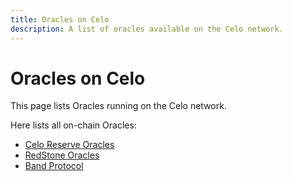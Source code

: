 ```yaml
---
title: Oracles on Celo
description: A list of oracles available on the Celo network.
---
```


# Oracles on Celo

This page lists Oracles running on the Celo network.

Here lists all on-chain Oracles:

- [Celo Reserve Oracles](/protocol/stability/oracles)
- [RedStone Oracles](/protocol/oracle/redstone)
- [Band Protocol](/protocol/oracle/band-protocol)
